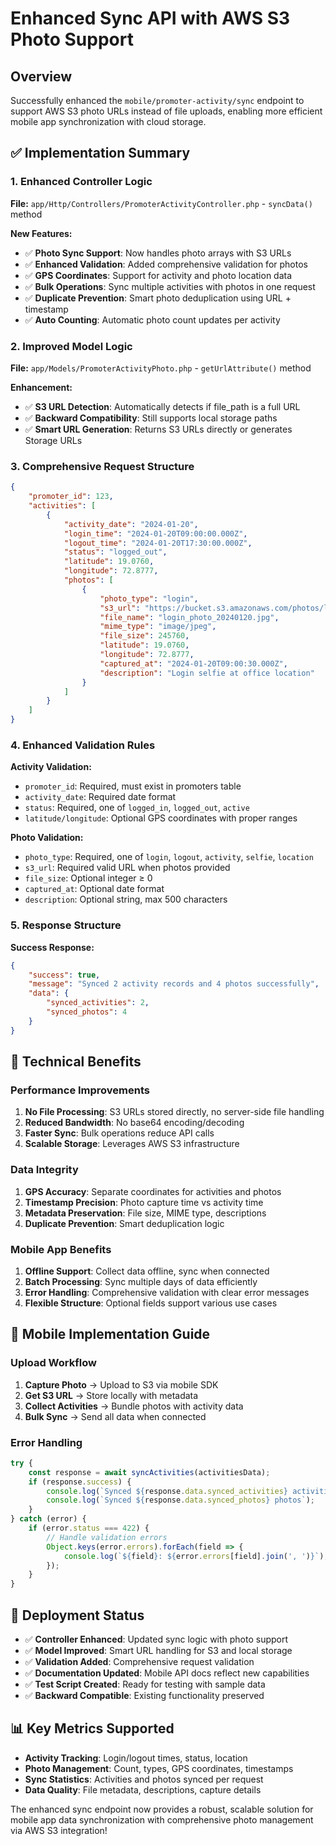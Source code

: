 # Enhanced Sync API with AWS S3 Photo Support

## Overview
Successfully enhanced the `mobile/promoter-activity/sync` endpoint to support AWS S3 photo URLs instead of file uploads, enabling more efficient mobile app synchronization with cloud storage.

## ✅ Implementation Summary

### 1. **Enhanced Controller Logic**
**File:** `app/Http/Controllers/PromoterActivityController.php` - `syncData()` method

**New Features:**
- ✅ **Photo Sync Support**: Now handles photo arrays with S3 URLs
- ✅ **Enhanced Validation**: Added comprehensive validation for photos
- ✅ **GPS Coordinates**: Support for activity and photo location data  
- ✅ **Bulk Operations**: Sync multiple activities with photos in one request
- ✅ **Duplicate Prevention**: Smart photo deduplication using URL + timestamp
- ✅ **Auto Counting**: Automatic photo count updates per activity

### 2. **Improved Model Logic**
**File:** `app/Models/PromoterActivityPhoto.php` - `getUrlAttribute()` method

**Enhancement:**
- ✅ **S3 URL Detection**: Automatically detects if file_path is a full URL
- ✅ **Backward Compatibility**: Still supports local storage paths
- ✅ **Smart URL Generation**: Returns S3 URLs directly or generates Storage URLs

### 3. **Comprehensive Request Structure**

```json
{
    "promoter_id": 123,
    "activities": [
        {
            "activity_date": "2024-01-20",
            "login_time": "2024-01-20T09:00:00.000Z",
            "logout_time": "2024-01-20T17:30:00.000Z", 
            "status": "logged_out",
            "latitude": 19.0760,
            "longitude": 72.8777,
            "photos": [
                {
                    "photo_type": "login",
                    "s3_url": "https://bucket.s3.amazonaws.com/photos/login_123456.jpg",
                    "file_name": "login_photo_20240120.jpg",
                    "mime_type": "image/jpeg",
                    "file_size": 245760,
                    "latitude": 19.0760,
                    "longitude": 72.8777,
                    "captured_at": "2024-01-20T09:00:30.000Z",
                    "description": "Login selfie at office location"
                }
            ]
        }
    ]
}
```

### 4. **Enhanced Validation Rules**

**Activity Validation:**
- `promoter_id`: Required, must exist in promoters table
- `activity_date`: Required date format
- `status`: Required, one of `logged_in`, `logged_out`, `active`
- `latitude/longitude`: Optional GPS coordinates with proper ranges

**Photo Validation:**
- `photo_type`: Required, one of `login`, `logout`, `activity`, `selfie`, `location`
- `s3_url`: Required valid URL when photos provided
- `file_size`: Optional integer ≥ 0
- `captured_at`: Optional date format
- `description`: Optional string, max 500 characters

### 5. **Response Structure**

**Success Response:**
```json
{
    "success": true,
    "message": "Synced 2 activity records and 4 photos successfully",
    "data": {
        "synced_activities": 2,
        "synced_photos": 4
    }
}
```

## 🔧 Technical Benefits

### **Performance Improvements**
1. **No File Processing**: S3 URLs stored directly, no server-side file handling
2. **Reduced Bandwidth**: No base64 encoding/decoding
3. **Faster Sync**: Bulk operations reduce API calls
4. **Scalable Storage**: Leverages AWS S3 infrastructure

### **Data Integrity**
1. **GPS Accuracy**: Separate coordinates for activities and photos
2. **Timestamp Precision**: Photo capture time vs activity time
3. **Metadata Preservation**: File size, MIME type, descriptions
4. **Duplicate Prevention**: Smart deduplication logic

### **Mobile App Benefits**
1. **Offline Support**: Collect data offline, sync when connected
2. **Batch Processing**: Sync multiple days of data efficiently
3. **Error Handling**: Comprehensive validation with clear error messages
4. **Flexible Structure**: Optional fields support various use cases

## 📱 Mobile Implementation Guide

### **Upload Workflow**
1. **Capture Photo** → Upload to S3 via mobile SDK
2. **Get S3 URL** → Store locally with metadata
3. **Collect Activities** → Bundle photos with activity data
4. **Bulk Sync** → Send all data when connected

### **Error Handling**
```javascript
try {
    const response = await syncActivities(activitiesData);
    if (response.success) {
        console.log(`Synced ${response.data.synced_activities} activities`);
        console.log(`Synced ${response.data.synced_photos} photos`);
    }
} catch (error) {
    if (error.status === 422) {
        // Handle validation errors
        Object.keys(error.errors).forEach(field => {
            console.log(`${field}: ${error.errors[field].join(', ')}`);
        });
    }
}
```

## 🚀 Deployment Status

- ✅ **Controller Enhanced**: Updated sync logic with photo support
- ✅ **Model Improved**: Smart URL handling for S3 and local storage
- ✅ **Validation Added**: Comprehensive request validation
- ✅ **Documentation Updated**: Mobile API docs reflect new capabilities
- ✅ **Test Script Created**: Ready for testing with sample data
- ✅ **Backward Compatible**: Existing functionality preserved

## 📊 Key Metrics Supported

- **Activity Tracking**: Login/logout times, status, location
- **Photo Management**: Count, types, GPS coordinates, timestamps
- **Sync Statistics**: Activities and photos synced per request
- **Data Quality**: File metadata, descriptions, capture details

The enhanced sync endpoint now provides a robust, scalable solution for mobile app data synchronization with comprehensive photo management via AWS S3 integration!